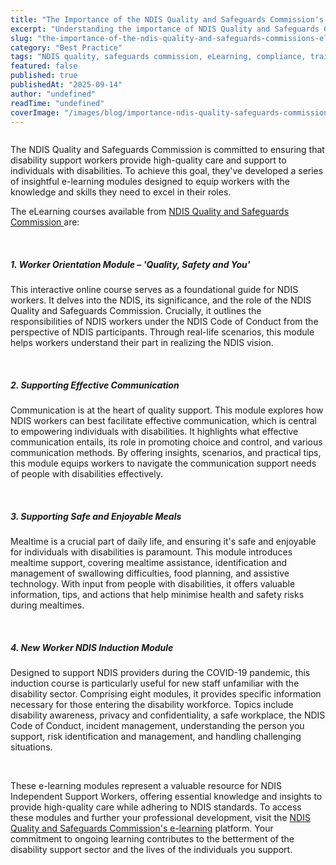 ```yaml
---
title: "The Importance of the NDIS Quality and Safeguards Commission's ELearning Modules"
excerpt: "Understanding the importance of NDIS Quality and Safeguards Commission eLearning modules. Essential training for compliance and quality service delivery."
slug: "the-importance-of-the-ndis-quality-and-safeguards-commissions-elearning-modules"
category: "Best Practice"
tags: "NDIS quality, safeguards commission, eLearning, compliance, training"
featured: false
published: true
publishedAt: "2025-09-14"
author: "undefined"
readTime: "undefined"
coverImage: "/images/blog/importance-ndis-quality-safeguards-commission-elearning-modules/hero-image.svg"
---
```


<figure class="w-richtext-align-floatright w-richtext-figure-type-image"><div><img src="https://cdn.prod.website-files.com/60cc2b7089c676114586e061/64f7c5dd0a17722929d1d67c_pexels-ketut-subiyanto-4560083.jpg" loading="lazy" alt=""></div></figure><p>The NDIS Quality and Safeguards Commission is committed to ensuring that disability support workers provide high-quality care and support to individuals with disabilities. To achieve this goal, they've developed a series of insightful e-learning modules designed to equip workers with the knowledge and skills they need to excel in their roles.</p><p>The eLearning courses available from <a href="https://training.ndiscommission.gov.au/" target="_blank">NDIS Quality and Safeguards Commission </a>are:</p><p>‍</p><h5><strong>1. Worker Orientation Module – 'Quality, Safety and You'</strong></h5><p>This interactive online course serves as a foundational guide for NDIS workers. It delves into the NDIS, its significance, and the role of the NDIS Quality and Safeguards Commission. Crucially, it outlines the responsibilities of NDIS workers under the NDIS Code of Conduct from the perspective of NDIS participants. Through real-life scenarios, this module helps workers understand their part in realizing the NDIS vision.</p><p>‍</p><h5><strong>2. Supporting Effective Communication</strong></h5><p>Communication is at the heart of quality support. This module explores how NDIS workers can best facilitate effective communication, which is central to empowering individuals with disabilities. It highlights what effective communication entails, its role in promoting choice and control, and various communication methods. By offering insights, scenarios, and practical tips, this module equips workers to navigate the communication support needs of people with disabilities effectively.</p><p>‍</p><h5><strong>3. Supporting Safe and Enjoyable Meals</strong></h5><p>Mealtime is a crucial part of daily life, and ensuring it's safe and enjoyable for individuals with disabilities is paramount. This module introduces mealtime support, covering mealtime assistance, identification and management of swallowing difficulties, food planning, and assistive technology. With input from people with disabilities, it offers valuable information, tips, and actions that help minimise health and safety risks during mealtimes.</p><p>‍</p><h5><strong>4. New Worker NDIS Induction Module</strong></h5><p>Designed to support NDIS providers during the COVID-19 pandemic, this induction course is particularly useful for new staff unfamiliar with the disability sector. Comprising eight modules, it provides specific information necessary for those entering the disability workforce. Topics include disability awareness, privacy and confidentiality, a safe workplace, the NDIS Code of Conduct, incident management, understanding the person you support, risk identification and management, and handling challenging situations.</p><p>‍</p><p>These e-learning modules represent a valuable resource for NDIS Independent Support Workers, offering essential knowledge and insights to provide high-quality care while adhering to NDIS standards. To access these modules and further your professional development, visit the <a href="https://training.ndiscommission.gov.au/" target="_blank">NDIS Quality and Safeguards Commission's e-learning</a> platform. Your commitment to ongoing learning contributes to the betterment of the disability support sector and the lives of the individuals you support.</p><p><br></p>